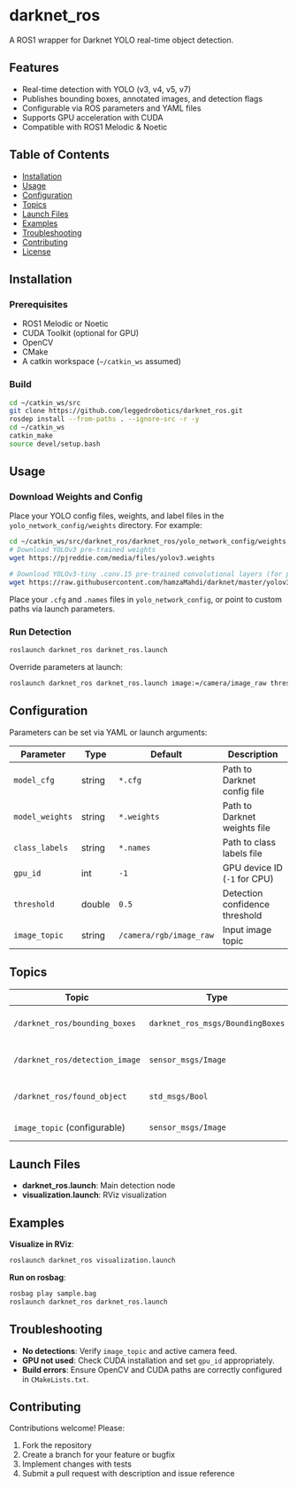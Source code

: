# darknet\_ros

A ROS1 wrapper for Darknet YOLO real-time object detection.

## Features

* Real-time detection with YOLO (v3, v4, v5, v7)
* Publishes bounding boxes, annotated images, and detection flags
* Configurable via ROS parameters and YAML files
* Supports GPU acceleration with CUDA
* Compatible with ROS1 Melodic & Noetic

## Table of Contents

* [Installation](#installation)
* [Usage](#usage)
* [Configuration](#configuration)
* [Topics](#topics)
* [Launch Files](#launch-files)
* [Examples](#examples)
* [Troubleshooting](#troubleshooting)
* [Contributing](#contributing)
* [License](#license)

## Installation

### Prerequisites

* ROS1 Melodic or Noetic
* CUDA Toolkit (optional for GPU)
* OpenCV
* CMake
* A catkin workspace (`~/catkin_ws` assumed)

### Build

```bash
cd ~/catkin_ws/src
git clone https://github.com/leggedrobotics/darknet_ros.git
rosdep install --from-paths . --ignore-src -r -y
cd ~/catkin_ws
catkin_make
source devel/setup.bash
```

## Usage

### Download Weights and Config

Place your YOLO config files, weights, and label files in the `yolo_network_config/weights` directory. For example:

```bash
cd ~/catkin_ws/src/darknet_ros/darknet_ros/yolo_network_config/weights
# Download YOLOv3 pre-trained weights
wget https://pjreddie.com/media/files/yolov3.weights

# Download YOLOv3-tiny .conv.15 pre-trained convolutional layers (for partial training)
wget https://raw.githubusercontent.com/hamzaMahdi/darknet/master/yolov3-tiny.conv.15
```

Place your `.cfg` and `.names` files in `yolo_network_config`, or point to custom paths via launch parameters.

### Run Detection

```bash
roslaunch darknet_ros darknet_ros.launch
```

Override parameters at launch:

```bash
roslaunch darknet_ros darknet_ros.launch image:=/camera/image_raw threshold:=0.6 gpu_id:=0
```

## Configuration

Parameters can be set via YAML or launch arguments:

| Parameter       | Type   | Default                 | Description                    |
| --------------- | ------ | ----------------------- | ------------------------------ |
| `model_cfg`     | string | `*.cfg`                 | Path to Darknet config file    |
| `model_weights` | string | `*.weights`             | Path to Darknet weights file   |
| `class_labels`  | string | `*.names`               | Path to class labels file      |
| `gpu_id`        | int    | `-1`                    | GPU device ID (`-1` for CPU)   |
| `threshold`     | double | `0.5`                   | Detection confidence threshold |
| `image_topic`   | string | `/camera/rgb/image_raw` | Input image topic              |

## Topics

| Topic                          | Type                             | Description                 |
| ------------------------------ | -------------------------------- | --------------------------- |
| `/darknet_ros/bounding_boxes`  | `darknet_ros_msgs/BoundingBoxes` | Detected boxes & classes    |
| `/darknet_ros/detection_image` | `sensor_msgs/Image`              | Annotated image with boxes  |
| `/darknet_ros/found_object`    | `std_msgs/Bool`                  | True if any object detected |
| `image_topic` (configurable)   | `sensor_msgs/Image`              | Raw image feed              |

## Launch Files

* **darknet\_ros.launch**: Main detection node
* **visualization.launch**: RViz visualization

## Examples

**Visualize in RViz**:

```bash
roslaunch darknet_ros visualization.launch
```

**Run on rosbag**:

```bash
rosbag play sample.bag
roslaunch darknet_ros darknet_ros.launch
```

## Troubleshooting

* **No detections**: Verify `image_topic` and active camera feed.
* **GPU not used**: Check CUDA installation and set `gpu_id` appropriately.
* **Build errors**: Ensure OpenCV and CUDA paths are correctly configured in `CMakeLists.txt`.

## Contributing

Contributions welcome! Please:

1. Fork the repository
2. Create a branch for your feature or bugfix
3. Implement changes with tests
4. Submit a pull request with description and issue reference

